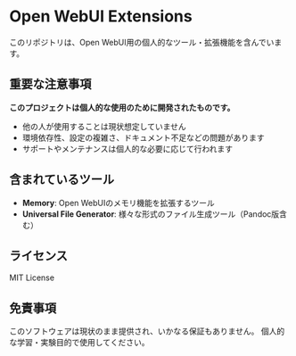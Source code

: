 # Open WebUI Extensions

このリポジトリは、Open WebUI用の個人的なツール・拡張機能を含んでいます。

## 重要な注意事項

**このプロジェクトは個人的な使用のために開発されたものです。**

- 他の人が使用することは現状想定していません
- 環境依存性、設定の複雑さ、ドキュメント不足などの問題があります
- サポートやメンテナンスは個人的な必要に応じて行われます

## 含まれているツール

- **Memory**: Open WebUIのメモリ機能を拡張するツール
- **Universal File Generator**: 様々な形式のファイル生成ツール（Pandoc版含む）

## ライセンス

MIT License

## 免責事項

このソフトウェアは現状のまま提供され、いかなる保証もありません。
個人的な学習・実験目的で使用してください。